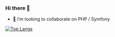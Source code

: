 ### Hi there 👋

<!--
**MarilyneDruart/MarilyneDruart** is a ✨ _special_ ✨ repository because its `README.md` (this file) appears on your GitHub profile.

Here are some ideas to get you started:

- 🔭 I’m currently working on ...
- 🌱 I’m currently learning Symfony -->
- 👯 I’m looking to collaborate on PHP / Symfony
 <!--
- 🤔 I’m looking for help with ...
- 💬 Ask me about ...
- 📫 How to reach me: ...
- 😄 Pronouns: ...
- ⚡ Fun fact: ...


[![MarilyneDruart's GitHub stats](https://github-readme-stats.vercel.app/api?username=MarilyneDruart&count_private=true&show_icons=true&theme=midnight-purple)](https://github.com/anuraghazra/github-readme-stats)

-->

[![Top Langs](https://github-readme-stats.vercel.app/api/top-langs/?username=MarilyneDruart&count_private=true&show_icons=true&theme=midnight-purple)](https://github.com/anuraghazra/github-readme-stats)


